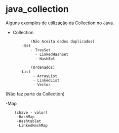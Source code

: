 # java_collection

Alguns exemplos de utilização da Collection no Java.

- Collection

              (Não Aceita dados duplicados)
          -Set
              - TreeSet
                - LinkedHashSet
                - HashSet
                
              (Ordenados)
         -List 
               - ArrayList
               - LinkedList
               - Vector
               
 (Não faz parte da Collection)

-Map

        (chave - valor)
         -HashMap
         -Hashtablet
         -LinkedHashMap
  
        
         
